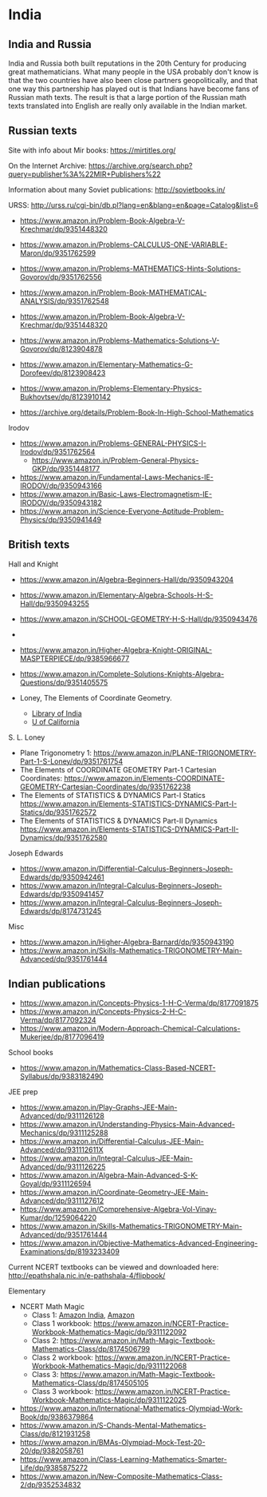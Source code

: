 # India



## India and Russia

India and Russia both built reputations in the 20th Century for producing great
mathematicians. What many people in the USA probably don't know is that the two
countries have also been close partners geopolitically, and that one way this
partnership has played out is that Indians have become fans of Russian math
texts. The result is that a large portion of the Russian math texts translated
into English are really only available in the Indian market.

## Russian texts

Site with info about Mir books: <https://mirtitles.org/>

On the Internet Archive: <https://archive.org/search.php?query=publisher%3A%22MIR+Publishers%22>

Information about many Soviet publications: <http://sovietbooks.in/>

URSS: <http://urss.ru/cgi-bin/db.pl?lang=en&blang=en&page=Catalog&list=6>

- https://www.amazon.in/Problem-Book-Algebra-V-Krechmar/dp/9351448320
- https://www.amazon.in/Problems-CALCULUS-ONE-VARIABLE-Maron/dp/9351762599
- https://www.amazon.in/Problems-MATHEMATICS-Hints-Solutions-Govorov/dp/9351762556
- https://www.amazon.in/Problem-Book-MATHEMATICAL-ANALYSIS/dp/9351762548
- https://www.amazon.in/Problem-Book-Algebra-V-Krechmar/dp/9351448320
- https://www.amazon.in/Problems-Mathematics-Solutions-V-Govorov/dp/8123904878
- https://www.amazon.in/Elementary-Mathematics-G-Dorofeev/dp/8123908423
- https://www.amazon.in/Problems-Elementary-Physics-Bukhovtsev/dp/8123910142

- https://archive.org/details/Problem-Book-In-High-School-Mathematics

Irodov
- https://www.amazon.in/Problems-GENERAL-PHYSICS-I-Irodov/dp/9351762564
  - https://www.amazon.in/Problem-General-Physics-GKP/dp/9351448177
- https://www.amazon.in/Fundamental-Laws-Mechanics-IE-IRODOV/dp/9350943166
- https://www.amazon.in/Basic-Laws-Electromagnetism-IE-IRODOV/dp/9350943182
- https://www.amazon.in/Science-Everyone-Aptitude-Problem-Physics/dp/9350941449

## British texts

Hall and Knight
- https://www.amazon.in/Algebra-Beginners-Hall/dp/9350943204
- https://www.amazon.in/Elementary-Algebra-Schools-H-S-Hall/dp/9350943255
- https://www.amazon.in/SCHOOL-GEOMETRY-H-S-Hall/dp/9350943476
- 
- https://www.amazon.in/Higher-Algebra-Knight-ORIGINAL-MASPTERPIECE/dp/9385966677
- https://www.amazon.in/Complete-Solutions-Knights-Algebra-Questions/dp/9351405575

- Loney, The Elements of Coordinate Geometry.
  - [Library of India](https://archive.org/details/in.ernet.dli.2015.136385)
  - [U of California](https://archive.org/details/elementscoordin02lonegoog)

S. L. Loney
- Plane Trigonometry 1: <https://www.amazon.in/PLANE-TRIGONOMETRY-Part-1-S-Loney/dp/9351761754>
- The Elements of COORDINATE GEOMETRY Part-1 Cartesian Coordinates: <https://www.amazon.in/Elements-COORDINATE-GEOMETRY-Cartesian-Coordinates/dp/9351762238>
- The Elements of STATISTICS & DYNAMICS Part-I Statics <https://www.amazon.in/Elements-STATISTICS-DYNAMICS-Part-I-Statics/dp/9351762572>
- The Elements of STATISTICS & DYNAMICS Part-II Dynamics <https://www.amazon.in/Elements-STATISTICS-DYNAMICS-Part-II-Dynamics/dp/9351762580>

Joseph Edwards
- https://www.amazon.in/Differential-Calculus-Beginners-Joseph-Edwards/dp/9350942461
- https://www.amazon.in/Integral-Calculus-Beginners-Joseph-Edwards/dp/9350941457
- https://www.amazon.in/Integral-Calculus-Beginners-Joseph-Edwards/dp/8174731245

Misc
- https://www.amazon.in/Higher-Algebra-Barnard/dp/9350943190
- https://www.amazon.in/Skills-Mathematics-TRIGONOMETRY-Main-Advanced/dp/9351761444

## Indian publications

- https://www.amazon.in/Concepts-Physics-1-H-C-Verma/dp/8177091875
- https://www.amazon.in/Concepts-Physics-2-H-C-Verma/dp/8177092324
- https://www.amazon.in/Modern-Approach-Chemical-Calculations-Mukerjee/dp/8177096419

School books
- https://www.amazon.in/Mathematics-Class-Based-NCERT-Syllabus/dp/9383182490

JEE prep
- https://www.amazon.in/Play-Graphs-JEE-Main-Advanced/dp/9311126128
- https://www.amazon.in/Understanding-Physics-Main-Advanced-Mechanics/dp/9311125288
- https://www.amazon.in/Differential-Calculus-JEE-Main-Advanced/dp/931112611X
- https://www.amazon.in/Integral-Calculus-JEE-Main-Advanced/dp/9311126225
- https://www.amazon.in/Algebra-Main-Advanced-S-K-Goyal/dp/9311126594
- https://www.amazon.in/Coordinate-Geometry-JEE-Main-Advanced/dp/9311127612
- https://www.amazon.in/Comprehensive-Algebra-Vol-Vinay-Kumar/dp/1259064220
- https://www.amazon.in/Skills-Mathematics-TRIGONOMETRY-Main-Advanced/dp/9351761444
- https://www.amazon.in/Objective-Mathematics-Advanced-Engineering-Examinations/dp/8193233409

Current NCERT textbooks can be viewed and downloaded here: <http://epathshala.nic.in/e-pathshala-4/flipbook/>

Elementary
- NCERT Math Magic
  - Class 1: [Amazon India](https://www.amazon.in/dp/8174504761), [Amazon](https://smile.amazon.com/dp/8174504761)
  - Class 1 workbook: <https://www.amazon.in/NCERT-Practice-Workbook-Mathematics-Magic/dp/9311122092>
  - Class 2: https://www.amazon.in/Math-Magic-Textbook-Mathematics-Class/dp/8174506799
  - Class 2 workbook: <https://www.amazon.in/NCERT-Practice-Workbook-Mathematics-Magic/dp/9311122068>
  - Class 3: https://www.amazon.in/Math-Magic-Textbook-Mathematics-Class/dp/8174505105
  - Class 3 workbook: <https://www.amazon.in/NCERT-Practice-Workbook-Mathematics-Magic/dp/9311122025>
- https://www.amazon.in/International-Mathematics-Olympiad-Work-Book/dp/9386379864
- https://www.amazon.in/S-Chands-Mental-Mathematics-Class/dp/8121931258
- https://www.amazon.in/BMAs-Olympiad-Mock-Test-20-20/dp/9382058761
- https://www.amazon.in/Class-Learning-Mathematics-Smarter-Life/dp/9385875272
- https://www.amazon.in/New-Composite-Mathematics-Class-2/dp/9352534832

